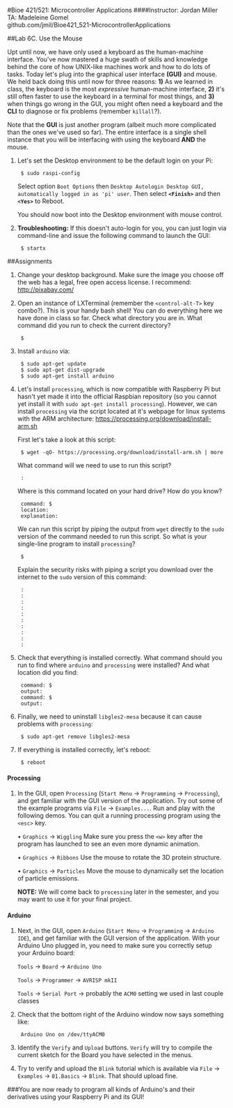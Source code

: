 #Bioe 421/521: Microcontroller Applications
####Instructor: Jordan Miller<br>TA: Madeleine Gomel<br>github.com/jmil/Bioe421_521-MicrocontrollerApplications

##Lab 6C. Use the Mouse

Upt until now, we have only used a keyboard as the human-machine interface. You've now mastered a huge swath of skills and knowledge behind the core of how UNIX-like machines work and how to do lots of tasks. Today let's plug into the graphical user interface **(GUI)** and mouse. We held back doing this until now for three reasons: **1)** As we learned in class, the keyboard is the most *expressive* human-machine interface, **2)** it's still often faster to use the keyboard in a terminal for most things, and **3)** when things go wrong in the GUI, you might often need a keyboard and the **CLI** to diagnose or fix problems (remember `killall`?).

Note that the **GUI** is just another program (albeit much more complicated than the ones we've used so far). The entire interface is a single shell instance that you will be interfacing with using the keyboard **AND** the mouse.


1. Let's set the Desktop environment to be the default login on your Pi:

		$ sudo raspi-config

	Select option `Boot Options` then `Desktop Autologin Desktop GUI, automatically logged in as 'pi' user`. Then select **`<Finish>`** and then **`<Yes>`** to Reboot.

	You should now boot into the Desktop environment with mouse control.

1. **Troubleshooting:** If this doesn't auto-login for you, you can just login via command-line and issue the following command to launch the GUI:

		$ startx


##Assignments

1. Change your desktop background. Make sure the image you choose off the web has a legal, free open access license. I recommend:
http://pixabay.com/


1. Open an instance of LXTerminal (remember the `<control-alt-T>` key combo?). This is your handy bash shell! You can do everything here we have done in class so far. Check what directory you are in. What command did you run to check the current directory?

		$ 

1. Install `arduino` via:

		$ sudo apt-get update
		$ sudo apt-get dist-upgrade
		$ sudo apt-get install arduino 
		
1. Let's install `processing`, which is now compatible with Raspberry Pi but hasn't yet made it into the official Raspbian repository (so you cannot yet install it with `sudo apt-get install processing`). However, we can install `processing` via the script located at it's webpage for linux systems with the ARM architecture:
https://processing.org/download/install-arm.sh

	First let's take a look at this script:
	
		$ wget -qO- https://processing.org/download/install-arm.sh | more
		
	What command will we need to use to run this script?
	
		: 
		
	Where is this command located on your hard drive? How do you know?
	
		command: $ 
		location:
		explanation: 
	
	We can run this script by piping the output from `wget` directly to the `sudo` version of the command needed to run this script. So what is your single-line program to install `processing`?
	
		$ 
		
	
	Explain the security risks with piping a script you download over the internet to the `sudo` version of this command:
	
		:
		:
		:
		:
		:
		:
		:
		:
		:
		: 
	
1. Check that everything is installed correctly. What command should you run to find where `arduino` and `processing` were installed? And what location did you find:

		command: $ 
		output: 
		command: $
		output: 
		
1. Finally, we need to uninstall `libgles2-mesa` because it can cause problems with `processing`:

		$ sudo apt-get remove libgles2-mesa
	
1. If everything is installed correctly, let's reboot:

		$ reboot


#### Processing

1. In the GUI, open `Processing` (`Start Menu` -> `Programming` -> `Processing`), and get familiar with the GUI version of the application. Try out some of the example programs via `File` -> `Examples...`. Run and play with the following demos. You can quit a running processing program using the `<esc>` key.


	• `Graphics` -> `Wiggling`
	Make sure you press the `<w>` key after the program has launched to see an even more dynamic animation. 
	
	• `Graphics` -> `Ribbons`
	Use the mouse to rotate the 3D protein structure.
		
	• `Graphics` -> `Particles`
	Move the mouse to dynamically set the location of particle emissions.


	**NOTE:** We will come back to `processing` later in the semester, and you may want to use it for your final project.

#### Arduino

1. Next, in the GUI, open `Arduino` (`Start Menu` -> `Programming` -> `Arduino IDE`), and get familiar with the GUI version of the application. With your Arduino Uno plugged in, you need to make sure you correctly setup your Arduino board:

	`Tools` -> `Board` -> `Arduino Uno` 

	`Tools` -> `Programmer` -> `AVRISP mkII`
	
	`Tools` -> `Serial Port` -> probably the `ACM0` setting we used in last couple classes
	
1. Check that the bottom right of the Arduino window now says something like:

		Arduino Uno on /dev/ttyACM0


1. Identify the `Verify` and `Upload` buttons. `Verify` will try to compile the current sketch for the Board you have selected in the menus.

1. Try to verify and upload the `Blink` tutorial which is available via `File` -> `Examples` -> `01.Basics` -> `Blink`. That should upload fine.

###You are now ready to program all kinds of Arduino's and their derivatives using your Raspberry Pi and its GUI!
	

